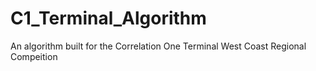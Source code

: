 # C1_Terminal_Algorithm
An algorithm built for the Correlation One Terminal West Coast Regional Compeition
